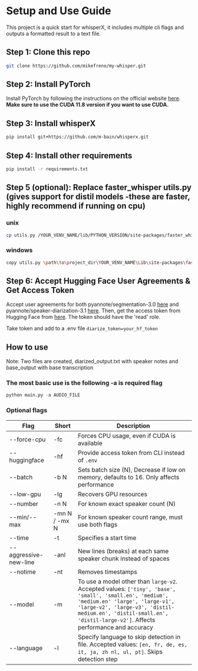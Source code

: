 # Setup and Use Guide

This project is a quick start for whisperX, it includes multiple cli flags and outputs a formatted result to a text file.

## Step 1: Clone this repo
```bash
git clone https://github.com/mikefreno/my-whisper.git
```

## Step 2: Install PyTorch

Install PyTorch by following the instructions on the official website [here](https://pytorch.org/get-started/locally/). **Make sure to use the CUDA 11.8 version if you want to use CUDA.**

## Step 3: Install whisperX
```bash
pip install git+https://github.com/m-bain/whisperx.git
```

## Step 4: Install other requirements
```bash
pip install -r requirements.txt
```

## Step 5 (optional): Replace faster_whisper utils.py (gives support for distil models -these are faster, highly recommend if running on cpu)
### unix
```bash
cp utils.py /YOUR_VENV_NAME/lib/PYTHON_VERSION/site-packages/faster_whisper/utils.py
```

### windows
```bash
copy utils.py \path\to\project_dir\YOUR_VENV_NAME\Lib\site-packages\faster_whisper\utils.py
```

## Step 6: Accept Hugging Face User Agreements & Get Access Token

Accept user agreements for both pyannote/segmentation-3.0 [here](https://huggingface.co/pyannote/segmentation-3.0) and pyannote/speaker-diarization-3.1 [here](https://huggingface.co/pyannote/speaker-diarization-3.1). Then, get the access token from Hugging Face from [here](https://huggingface.co/settings/tokens). The token should have the 'read' role.

Take token and add to a .env file `diarize_token=your_hf_token`

## How to use

Note: Two files are created, diarized_output.txt with speaker notes and base_output with base transcription

### The most basic use is the following -a is required flag
```python
python main.py -a AUDIO_FILE
```

### Optional flags
| Flag | Short | Description |
| --- | --- | --- |
| --force-cpu | -fc | Forces CPU usage, even if CUDA is available |
| --huggingface | -hf | Provide access token from CLI instead of `.env` |
| --batch | -b N | Sets batch size (N), Decrease if low on memory, defaults to 16. Only affects performance |
| --low-gpu | -lg | Recovers GPU resources |
| --number | -n N | For known exact speaker count (N) |
| --min/--max | -mn N / -mx N | For known speaker count range, must use both flags |
| --time | -t | Specifies a start time |
| --aggressive-new-line | -anl | New lines (breaks) at each same speaker chunk instead of spaces |
| --notime | -nt | Removes timestamps |
| --model | -m | To use a model other than `large-v2`. Accepted values: `['tiny', 'base', 'small', 'small.en', 'medium', 'medium.en' 'large', 'large-v1', 'large-v2', 'large-v3', 'distil-medium.en', 'distil-small.en', 'distil-large-v2']`. Affects performance and accuracy |
| --language | -l | Specify language to skip detection in file. Accepted values: `[en, fr, de, es, it, ja, zh nl, ul, pt]`. Skips detection step |
